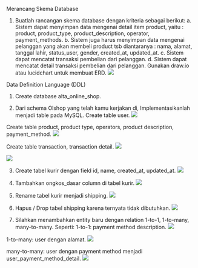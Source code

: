 Merancang Skema Database
1. Buatlah rancangan skema database dengan kriteria sebagai berikut:
    a. Sistem dapat menyimpan data mengenai detail item product, yaitu : product, product_type,             product_description, operator, payment_methods.
    b. Sistem juga harus menyimpan data mengenai pelanggan yang akan membeli product tsb diantaranya : nama, alamat, tanggal lahir, status_user, gender, created_at, updated_at.
    c. Sistem dapat mencatat transaksi pembelian dari pelanggan.
    d. Sistem dapat mencatat detail transaksi pembelian dari pelanggan.
Gunakan draw.io atau lucidchart untuk membuat ERD.
![](../Screenshots/Skema_Database.jpg)


Data Definition Language (DDL)
1. Create database alta_online_shop.

2. Dari schema Olshop yang telah kamu kerjakan di, Implementasikanlah menjadi table pada MySQL.
Create table user.
![](../Screenshots/tb_user.png)

Create table product, product type, operators, product description, payment_method.
![](../Screenshots/tb_product.png)

Create table transaction, transaction detail.
![](../Screenshots/tb_transaction.png)

![](../Screenshots/tb_transaction_detail.png)

3. Create tabel kurir dengan field id, name, created_at, updated_at.
![](../Screenshots/add_tb_kurir.png)

4. Tambahkan ongkos_dasar column di tabel kurir.
![](../Screenshots/add_ongkos_dasar.png)

5. Rename tabel kurir menjadi shipping.
![](../Screenshots/rename_tabel_kurir_menjadi_shipping.png)

6. Hapus / Drop tabel shipping karena ternyata tidak dibutuhkan.
![](../Screenshots/drop_tabel_shipping.png)

7. Silahkan menambahkan entity baru dengan relation 1-to-1, 1-to-many, many-to-many. Seperti:
1-to-1: payment method description.
![](../Screenshots/payment_method_desc.png)

1-to-many: user dengan alamat.
![](../Screenshots/user_alamat.png)

many-to-many: user dengan payment method menjadi user_payment_method_detail.
![](../Screenshots/payment_method_detail.png)